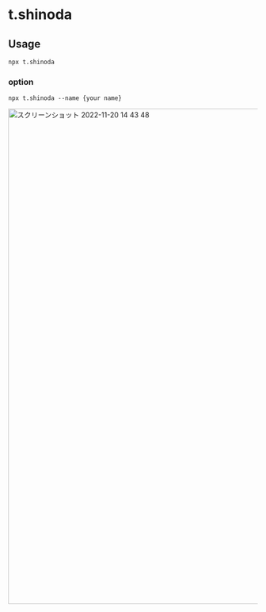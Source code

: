 # t.shinoda

## Usage
```
npx t.shinoda
```

### option
```
npx t.shinoda --name {your name}
```

<img width="1000" alt="スクリーンショット 2022-11-20 14 43 48" src="https://user-images.githubusercontent.com/45593212/202887548-ead0d0cf-c22b-4370-863d-d2a723e19412.png">

